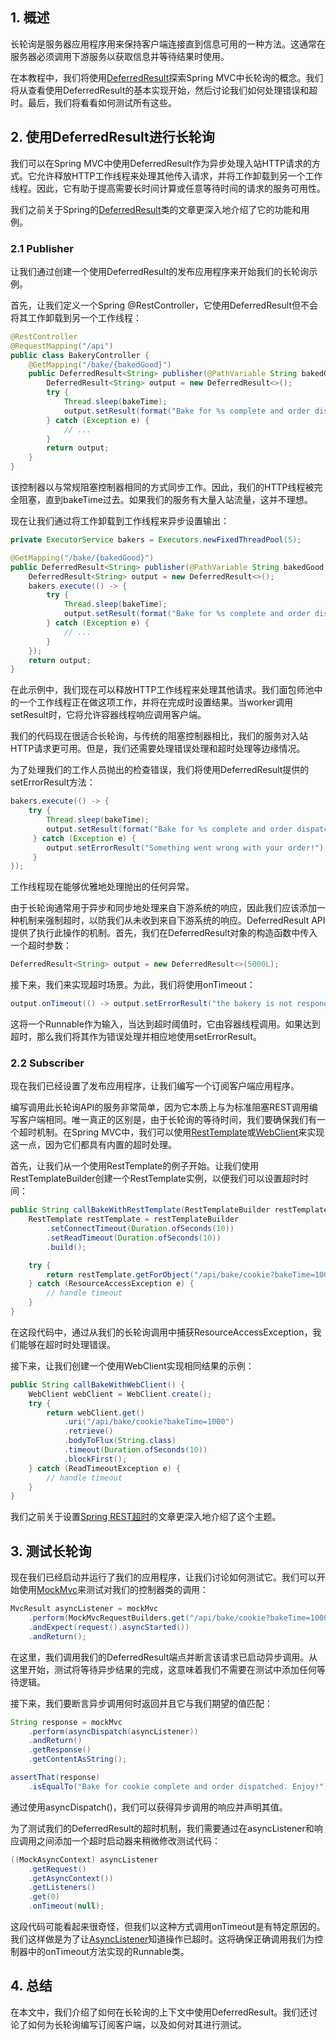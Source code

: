 ## 1. 概述

长轮询是服务器应用程序用来保持客户端连接直到信息可用的一种方法。这通常在服务器必须调用下游服务以获取信息并等待结果时使用。

在本教程中，我们将使用[DeferredResult](https://docs.spring.io/spring-framework/docs/current/javadoc-api/org/springframework/web/context/request/async/DeferredResult.html)探索Spring MVC中长轮询的概念。我们将从查看使用DeferredResult的基本实现开始，然后讨论我们如何处理错误和超时。最后，我们将看看如何测试所有这些。 

## 2. 使用DeferredResult进行长轮询

我们可以在Spring MVC中使用DeferredResult作为异步处理入站HTTP请求的方式。它允许释放HTTP工作线程来处理其他传入请求，并将工作卸载到另一个工作线程。因此，它有助于提高需要长时间计算或任意等待时间的请求的服务可用性。

我们之前关于Spring的[DeferredResult](https://www.baeldung.com/spring-deferred-result)类的文章更深入地介绍了它的功能和用例。

### 2.1 Publisher

让我们通过创建一个使用DeferredResult的发布应用程序来开始我们的长轮询示例。 

首先，让我们定义一个Spring @RestController，它使用DeferredResult但不会将其工作卸载到另一个工作线程：

```java
@RestController
@RequestMapping("/api")
public class BakeryController {
    @GetMapping("/bake/{bakedGood}")
    public DeferredResult<String> publisher(@PathVariable String bakedGood, @RequestParam Integer bakeTime) {
        DeferredResult<String> output = new DeferredResult<>();
        try {
            Thread.sleep(bakeTime);
            output.setResult(format("Bake for %s complete and order dispatched. Enjoy!", bakedGood));
        } catch (Exception e) {
            // ...
        }
        return output;
    }
}
```

该控制器以与常规阻塞控制器相同的方式同步工作。因此，我们的HTTP线程被完全阻塞，直到bakeTime过去。如果我们的服务有大量入站流量，这并不理想。

现在让我们通过将工作卸载到工作线程来异步设置输出：

```java
private ExecutorService bakers = Executors.newFixedThreadPool(5);

@GetMapping("/bake/{bakedGood}")
public DeferredResult<String> publisher(@PathVariable String bakedGood, @RequestParam Integer bakeTime) {
    DeferredResult<String> output = new DeferredResult<>();
    bakers.execute(() -> {
        try {
            Thread.sleep(bakeTime);
            output.setResult(format("Bake for %s complete and order dispatched. Enjoy!", bakedGood));
        } catch (Exception e) {
            // ...
        }
    });
    return output;
}
```

在此示例中，我们现在可以释放HTTP工作线程来处理其他请求。我们面包师池中的一个工作线程正在做这项工作，并将在完成时设置结果。当worker调用setResult时，它将允许容器线程响应调用客户端。

我们的代码现在很适合长轮询，与传统的阻塞控制器相比，我们的服务对入站HTTP请求更可用。但是，我们还需要处理错误处理和超时处理等边缘情况。

为了处理我们的工作人员抛出的检查错误，我们将使用DeferredResult提供的setErrorResult方法：

```java
bakers.execute(() -> {
    try {
        Thread.sleep(bakeTime);
        output.setResult(format("Bake for %s complete and order dispatched. Enjoy!", bakedGood));
     } catch (Exception e) {
        output.setErrorResult("Something went wrong with your order!");
     }
});
```

工作线程现在能够优雅地处理抛出的任何异常。

由于长轮询通常用于异步和同步地处理来自下游系统的响应，因此我们应该添加一种机制来强制超时，以防我们从未收到来自下游系统的响应。DeferredResult API提供了执行此操作的机制。首先，我们在DeferredResult对象的构造函数中传入一个超时参数：

```java
DeferredResult<String> output = new DeferredResult<>(5000L);
```

接下来，我们来实现超时场景。为此，我们将使用onTimeout：

```java
output.onTimeout(() -> output.setErrorResult("the bakery is not responding in allowed time"));
```

这将一个Runnable作为输入，当达到超时阈值时，它由容器线程调用。如果达到超时，那么我们将其作为错误处理并相应地使用setErrorResult。

### 2.2 Subscriber

现在我们已经设置了发布应用程序，让我们编写一个订阅客户端应用程序。

编写调用此长轮询API的服务非常简单，因为它本质上与为标准阻塞REST调用编写客户端相同。唯一真正的区别是，由于长轮询的等待时间，我们要确保我们有一个超时机制。在Spring MVC中，我们可以使用[RestTemplate](https://www.baeldung.com/rest-template)或[WebClient](https://www.baeldung.com/spring-5-webclient)来实现这一点，因为它们都具有内置的超时处理。

首先，让我们从一个使用RestTemplate的例子开始。让我们使用RestTemplateBuilder创建一个RestTemplate实例，以便我们可以设置超时时间：

```java
public String callBakeWithRestTemplate(RestTemplateBuilder restTemplateBuilder) {
    RestTemplate restTemplate = restTemplateBuilder
        .setConnectTimeout(Duration.ofSeconds(10))
        .setReadTimeout(Duration.ofSeconds(10))
        .build();

    try {
        return restTemplate.getForObject("/api/bake/cookie?bakeTime=1000", String.class);
    } catch (ResourceAccessException e) {
        // handle timeout
    }
}
```

在这段代码中，通过从我们的长轮询调用中捕获ResourceAccessException，我们能够在超时时处理错误。

接下来，让我们创建一个使用WebClient实现相同结果的示例：

```java
public String callBakeWithWebClient() {
    WebClient webClient = WebClient.create();
    try {
        return webClient.get()
            .uri("/api/bake/cookie?bakeTime=1000")
            .retrieve()
            .bodyToFlux(String.class)
            .timeout(Duration.ofSeconds(10))
            .blockFirst();
    } catch (ReadTimeoutException e) {
        // handle timeout
    }
}
```

我们之前关于设置[Spring REST超时](https://www.baeldung.com/spring-rest-timeout)的文章更深入地介绍了这个主题。

## 3. 测试长轮询

现在我们已经启动并运行了我们的应用程序，让我们讨论如何测试它。我们可以开始使用[MockMvc](https://docs.spring.io/spring-framework/docs/current/javadoc-api/org/springframework/test/web/servlet/MockMvc.html)来测试对我们的控制器类的调用：

```java
MvcResult asyncListener = mockMvc
    .perform(MockMvcRequestBuilders.get("/api/bake/cookie?bakeTime=1000"))
    .andExpect(request().asyncStarted())
    .andReturn();
```

在这里，我们调用我们的DeferredResult端点并断言该请求已启动异步调用。从这里开始，测试将等待异步结果的完成，这意味着我们不需要在测试中添加任何等待逻辑。

接下来，我们要断言异步调用何时返回并且它与我们期望的值匹配：

```java
String response = mockMvc
    .perform(asyncDispatch(asyncListener))
    .andReturn()
    .getResponse()
    .getContentAsString();

assertThat(response)
    .isEqualTo("Bake for cookie complete and order dispatched. Enjoy!");
```

通过使用asyncDispatch()，我们可以获得异步调用的响应并声明其值。

为了测试我们的DeferredResult的超时机制，我们需要通过在asyncListener和响应调用之间添加一个超时启动器来稍微修改测试代码：

```java
((MockAsyncContext) asyncListener
    .getRequest()
    .getAsyncContext())
    .getListeners()
    .get(0)
    .onTimeout(null);
```

这段代码可能看起来很奇怪，但我们以这种方式调用onTimeout是有特定原因的。我们这样做是为了让[AsyncListener](https://docs.oracle.com/javaee/7/api/javax/servlet/AsyncListener.html)知道操作已超时。这将确保正确调用我们为控制器中的onTimeout方法实现的Runnable类。

## 4. 总结

在本文中，我们介绍了如何在长轮询的上下文中使用DeferredResult。我们还讨论了如何为长轮询编写订阅客户端，以及如何对其进行测试。